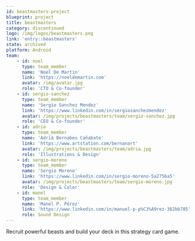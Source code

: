 ```yaml
---
id: beastmasters-project
blueprint: project
title: beastmasters
category: discontinued
logo: /img/logos/beastmasters.png
link: 'entry::beastmasters'
state: archived
platform: Android
team:
    - id: noel
      type: team_member
      name: 'Noel De Martin'
      link: 'https://noeldemartin.com'
      avatar: /img/avatar.jpg
      role: 'CTO & Co-founder'
    - id: sergio-sanchez
      type: team_member
      name: 'Sergio Sanchez Mendez'
      link: 'https://www.linkedin.com/in/sergiosanchezmendez'
      avatar: /img/projects/beastmasters/team/sergio-sanchez.jpg
      role: 'CEO & Co-founder'
    - id: adria
      type: team_member
      name: 'Adrià Bernabeu Cañabate'
      link: 'https://www.artstation.com/bernanart'
      avatar: /img/projects/beastmasters/team/adria.jpg
      role: 'Illustrations & Design'
    - id: sergio-moreno
      type: team_member
      name: 'Sergio Moreno'
      link: 'https://www.linkedin.com/in/sergio-moreno-5a2756a5'
      avatar: /img/projects/beastmasters/team/sergio-moreno.jpg
      role: 'Design & Color'
    - id: manel
      type: team_member
      name: 'Manel P. Pérez'
      link: 'https://www.linkedin.com/in/manuel-p-p%C3%A9rez-362bb785'
      role: Sound Design
---
```


Recruit powerful beasts and build your deck in this strategy card game.
